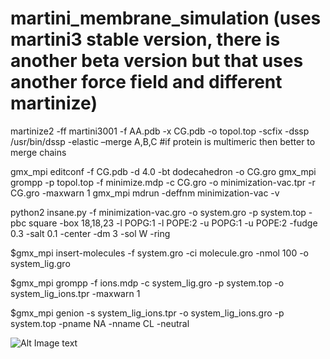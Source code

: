 # martini_membrane_simulation (uses martini3 stable version, there is another beta version but that uses another force field and different martinize)
martinize2 -ff martini3001 -f AA.pdb -x CG.pdb -o topol.top -scfix -dssp /usr/bin/dssp -elastic –merge A,B,C #if protein is multimeric then better to merge chains

gmx_mpi editconf -f CG.pdb -d 4.0 -bt dodecahedron -o CG.gro
gmx_mpi grompp -p topol.top -f minimize.mdp -c CG.gro -o minimization-vac.tpr -r CG.gro -maxwarn 1
gmx_mpi mdrun -deffnm minimization-vac -v

python2 insane.py -f minimization-vac.gro -o system.gro -p system.top -pbc square -box 18,18,23 -l POPG:1 -l POPE:2 -u POPG:1 -u POPE:2 -fudge 0.3 -salt 0.1 -center -dm 3 -sol W -ring

$gmx_mpi insert-molecules -f system.gro -ci molecule.gro -nmol 100 -o system_lig.gro

$gmx_mpi grompp -f ions.mdp -c system_lig.gro -p system.top -o system_lig_ions.tpr -maxwarn 1

$gmx_mpi genion -s system_lig_ions.tpr -o system_lig_ions.gro -p system.top -pname NA -nname CL -neutral

![Alt Image text](/relative/path/to/img.png?raw=true "CG system build")
